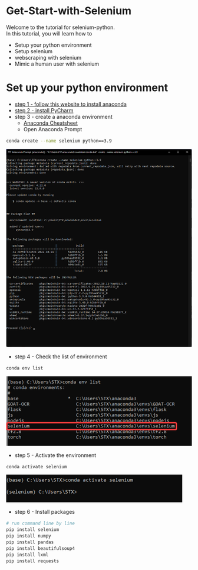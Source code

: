 # Get-Start-with-Selenium
Welcome to the tutorial for selenium-python. \
In this tutorial, you will learn how to
 - Setup your python environment
 - Setup selenium
 - webscraping with selenium
 - Mimic a human user with selenium

# Set up your python environment
 - [step 1 - follow this website to install anaconda](https://www.anaconda.com/distribution/)
 - [step 2 - install PyCharm](https://www.jetbrains.com/pycharm/download/#section=windows)
 - step 3 - create a anaconda environment
   - [Anaconda Cheatsheet](https://docs.conda.io/projects/conda/en/4.6.0/_downloads/52a95608c49671267e40c689e0bc00ca/conda-cheatsheet.pdf)
   - Open Anaconda Prompt
```bash
conda create --name selenium python==3.9
```
![create_new_anaconda_env](./readme_assets/anaconda_create_env.png)

   - step 4 - Check the list of environment
```bash
conda env list
```
![conda_env_list](./readme_assets/conda_env_list.png)

   - step 5 - Activate the environment
```bash
conda activate selenium
```
![conda_activate_selenium](./readme_assets/conda_activate_selenium.png)

   - step 6 - Install packages
```bash
# run command line by line
pip install selenium
pip install numpy
pip install pandas
pip install beautifulsoup4
pip install lxml
pip install requests
```